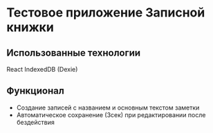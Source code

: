 # Тестовое приложение Записной книжки

## Использованные технологии

React
IndexedDB (Dexie)

## Функционал

- Создание записей с названием и основным текстом заметки
- Автоматическое сохранение (3сек) при редактировании после бездействия
